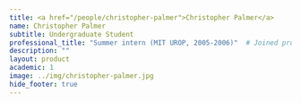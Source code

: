 ```yaml
---
title: <a href="/people/christopher-palmer">Christopher Palmer</a>
name: Christopher Palmer
subtitle: Undergraduate Student
professional_title: "Summer intern (MIT UROP, 2005-2006)"  # Joined professional titles
description: ""
layout: product
academic: 1
image: ../img/christopher-palmer.jpg
hide_footer: true
---
```

